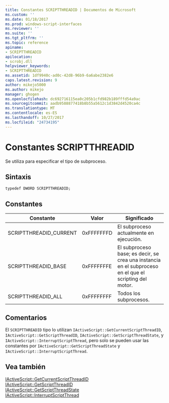 ```yaml
---
title: Constantes SCRIPTTHREADID | Documentos de Microsoft
ms.custom: ''
ms.date: 01/18/2017
ms.prod: windows-script-interfaces
ms.reviewer: ''
ms.suite: ''
ms.tgt_pltfrm: ''
ms.topic: reference
apiname:
- SCRIPTTHREADID
apilocation:
- scrobj.dll
helpviewer_keywords:
- SCRIPTTHREADID
ms.assetid: 1df9940c-ad0c-42d8-96b9-6a6abe2382e6
caps.latest.revision: 9
author: mikejo5000
ms.author: mikejo
manager: ghogen
ms.openlocfilehash: dc692716115ea0c205b1cfd982b189fffd54a9ac
ms.sourcegitcommit: aadb9588877418b8b55a5612c1d3842d4520ca4c
ms.translationtype: MT
ms.contentlocale: es-ES
ms.lasthandoff: 10/27/2017
ms.locfileid: "24734195"
---
```

# <a name="scriptthreadid-constants"></a>Constantes SCRIPTTHREADID
Se utiliza para especificar el tipo de subproceso.  
  
## <a name="syntax"></a>Sintaxis  
  
```  
typedef DWORD SCRIPTTHREADID;  
```  
  
## <a name="constants"></a>Constantes  
  
|Constante|Valor|Significado|  
|--------------|-----------|-------------|  
|SCRIPTTHREADID_CURRENT|0xFFFFFFFD|El subproceso actualmente en ejecución.|  
|SCRIPTTHREADID_BASE|0xFFFFFFFE|El subproceso base; es decir, se crea una instancia en el subproceso en el que el scripting del motor.|  
|SCRIPTTHREADID_ALL|0xFFFFFFFF|Todos los subprocesos.|  
  
## <a name="remarks"></a>Comentarios  
 El `SCRIPTTHREADID` tipo lo utilizan `IActiveScript::GetCurrentScriptThreadID`, `IActiveScript::GetScriptThreadID`, `IActiveScript::GetScriptThreadState`, y `IActiveScript::InterruptScriptThread`, pero solo se pueden usar las constantes por `IActiveScript::GetScriptThreadState` y `IActiveScript::InterruptScriptThread`.  
  
## <a name="see-also"></a>Vea también  
 [IActiveScript::GetCurrentScriptThreadID](../../winscript/reference/iactivescript-getcurrentscriptthreadid.md)   
 [IActiveScript::GetScriptThreadID](../../winscript/reference/iactivescript-getscriptthreadid.md)   
 [IActiveScript::GetScriptThreadState](../../winscript/reference/iactivescript-getscriptthreadstate.md)   
 [IActiveScript::InterruptScriptThread](../../winscript/reference/iactivescript-interruptscriptthread.md)